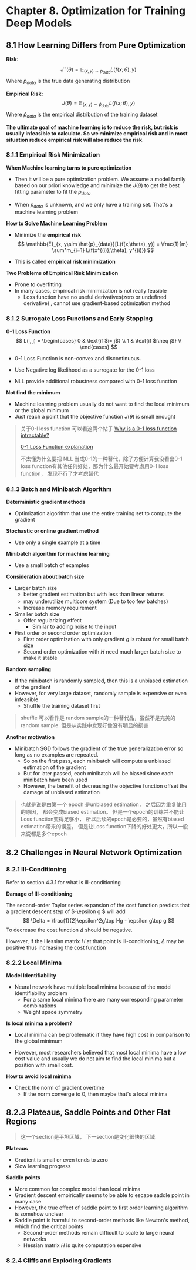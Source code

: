 # Chapter 8. Optimization for Training Deep Models



## 8.1 How Learning Differs from Pure Optimization  

**Risk:**
$$
J^\star(\theta) = \mathbb{E}_{(x, y)\sim p_{data}}L(f(x;\theta), y) 
$$
Where $p_{data}$ is the true data generating distribution 



**Empirical Risk:**
$$
J(\theta)  = \mathbb{E}_{(x, y)\sim\hat{p}_{data}}L(f(x;\theta), y)
$$
Where $\hat{p}_{data}$ is the empirical distribution of the training dataset 



**The ultimate goal of machine learning is to reduce the risk, but risk is usually infeasible to calculate. So we minimize empirical risk and in most situation reduce empirical risk will also reduce the risk**. 



### 8.1.1 Empirical Risk Minimization

**When Machine learning turns to pure optimization**

* Then it will be a pure optimization problem. We assume a model family based on our priori knowledge and minimize the $J(\theta)$ to get the best fitting parameter to fit the $p_{data}$ 

* When $p_{data}$ is unknown, and we only have a training set. That's a machine learning problem 



**How to Solve Machine Learning Problem**

* Minimize the **empirical risk** 
  $$
  \mathbb{E}_{x, y\sim \hat{p}_{data}}[L(f(x;\theta), y)] = \frac{1}{m} \sum^m_{i=1} L(f(x^{(i)};\theta), y^{(i)})
  $$

* This is called **empirical risk minimization** 



**Two Problems of Empirical Risk Minimization**

* Prone to overfitting
* In many cases, empirical risk minimization is not really feasible
  * Loss function have no useful derivatives(zero or undefined derivative) , cannot use gradient-based optimization method 





### 8.1.2 Surrogate Loss Functions and Early Stopping

**0-1 Loss Function**
$$
L(i, j) =
\begin{cases}
0 & \text{if $i= j$} \\
1 & \text{if $i\neq j$} \\
\end{cases}
$$

* 0-1 Loss Function is non-convex and discontinuous.
* Use Negative log likelihood as a surrogate for the 0-1 loss

* NLL provide additional robustness compared with 0-1 loss function 



**Not find the minimum**

* Machine learning problem usually do not want to find the local minimum or the global minimum
* Just reach a point that the objective function $J(\theta)$ is small enought



> 关于0-l loss function 可以看这两个帖子 [Why is a 0-1 loss function intractable?](https://stats.stackexchange.com/questions/365444/why-is-a-0-1-loss-function-intractable)
>
> [0-1 Loss Function explanation](https://stats.stackexchange.com/questions/284028/0-1-loss-function-explanation)
>
> 不太懂为什么要把 NLL 当成0-1的一种替代，除了方便计算我没看出0-1 loss function有其他任何好处，那为什么最开始要考虑用0-1 loss function， 发现不行了才考虑替代



### 8.1.3 Batch and Minibatch Algorithm 

**Deterministic gradient methods**

* Optimization algorithm that use the entire training set to compute the gradient 



**Stochastic or online gradient method**

* Use only a single example at a time



**Minibatch algorithm for machine learning**

* Use a small batch of examples 



**Consideration about batch size**

* Larger batch size
  * better gradient estimation but with less than linear returns 
  * may underutilize multicore system (Due to too few batches）
  * Increase memory requirement 
* Smaller batch size
  * Offer regularizing effect
    * Similar to adding noise to the input 
* First order or second order optimization 
  * First order optimization with only gradient $g$ is robust for small batch size
  * Second order optimization with $H$ need much larger batch size to make it stable 



**Random sampling**

* If the minibatch is randomly sampled, then this is a unbiased estimation of the gradient 
* However, for very large dataset, randomly sample is expensive or even infeasible 
  * Shuffle the training dataset first

> shuffle 可以看作是 random sample的一种替代品，虽然不是完美的random sample. 但是从实践中发现好像没有明显的损害



**Another motivation**

* Minibatch SGD follows the gradient of the true generalization error so long as no examples are repeated. 
  * So on the first pass, each minibatch will compute a unbiased estimation of the gradient 
  * But for later passed, each minibatch will be biased since each minibatch have been used 
  * However, the benefit of decreasing the objective function offset the damage of unbiased estimation 

> 也就是说是由第一个 epoch 是unbiased estimation， 之后因为重复使用的原因， 都会变成biased estimation。 但是一个epoch的训练并不能让Loss function变得足够小， 所以后续的epoch是必要的，虽然有biased estimation带来的误差， 但是让Loss function下降的好处更大，所以一般来说都是多个epoch 



## 8.2 Challenges in Neural Network Optimization 

### 8.2.1 Ill-Conditioning 

Refer to section 4.3.1 for what is ill-conditioning 



**Damage of Ill-conditioning**

The second-order Taylor series expansion of the cost function predicts that a gradient descent step of $-\epsilon g $ will add
$$
\Delta =  \frac{1}{2}\epsilon^2g\top Hg - \epsilon g\top g
$$
To decrease the cost function $\Delta$ should be negative.

However, if the Hessian matrix $H$ at that point is ill-conditioning, $\Delta$ may be positive thus increasing the cost function 



### 8.2.2 Local Minima 

**Model Identifiability**

* Neural network have multiple local minima because of the model identifiability problem 
  * For a same local minima there are many corresponding parameter combinations 
  * Weight space symmetry



**Is local minima a problem?**

* Local minima can be problematic if they have high cost in comparison to the global minimum 

* However, most researchers believed that most local minima have a low cost value and usually we do not aim to find the local minima but a position with small cost.

  

**How to avoid local minima**

* Check the norm of gradient overtime 
  * If the norm converge to 0, then maybe that's a local minima 





## 8.2.3 Plateaus, Saddle Points and Other Flat Regions

>  这一个section是平坦区域， 下一section是变化很快的区域



**Plateaus**

* Gradient is small or even tends to zero
* Slow learning progress



**Saddle points**

* More common for complex model than local minima 
* Gradient descent empirically seems to be able to escape saddle point in many case 
* However, the true effect of saddle point to first order learning algorithm is somehow unclear 
* Saddle point is harmful to second-order methods like Newton's method, which find the critical points 
  * Second-order methods remain difficult to scale to large neural networks 
  * Hessian matrix $H$ is quite computation espensive 



### 8.2.4 Cliffs and Exploding Gradients 

